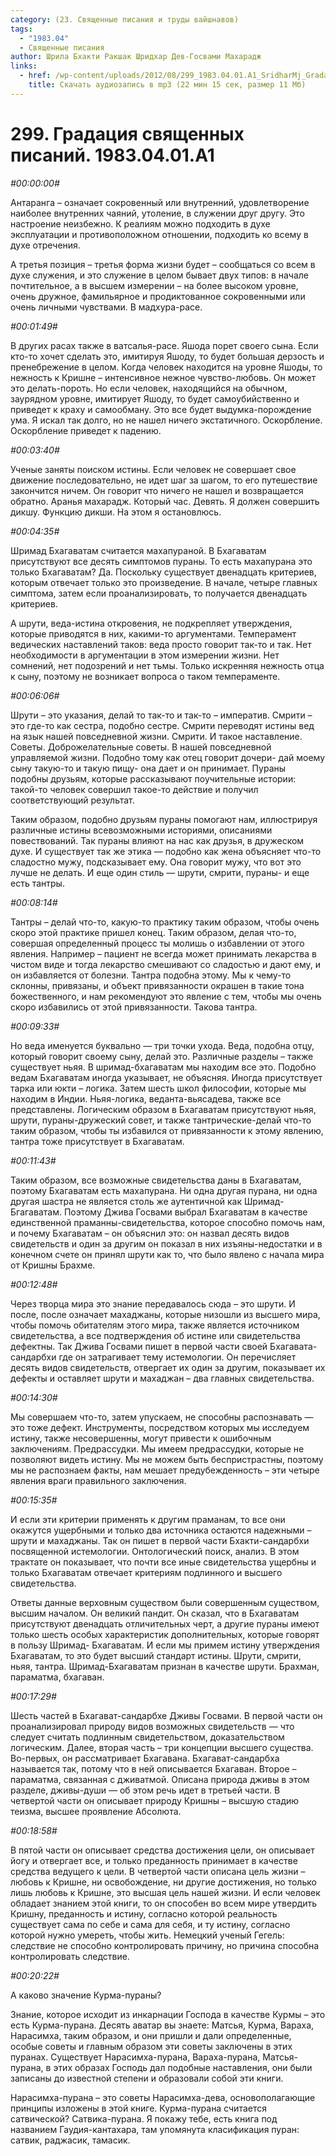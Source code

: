 ```yaml
---
category: (23. Священные писания и труды вайшнавов)
tags:
  - "1983.04"
  - Священные писания
author: Шрила Бхакти Ракшак Шридхар Дев-Госвами Махарадж
links:
  - href: /wp-content/uploads/2012/08/299_1983.04.01.A1_SridharMj_Gradaciya_svyawennyh_pisaniy.mp3
    title: Скачать аудиозапись в mp3 (22 мин 15 сек, размер 11 Мб)
---
```


# 299. Градация священных писаний. 1983.04.01.A1

*#00:00:00#*

Антаранга – означает сокровенный или внутренний, удовлетворение наиболее внутренних чаяний, утоление, в служении друг другу. Это настроение неизбежно. К реалиям можно подходить в духе эксплуатации и противоположном отношении, подходить ко всему в духе отречения.

А третья позиция – третья форма жизни будет – сообщаться со всем в духе служения, и это служение в целом бывает двух типов: в начале почтительное, а в высшем измерении – на более высоком уровне, очень дружное, фамильярное и продиктованное сокровенными или очень личными чувствами. В мадхура-расе.

*#00:01:49#*

В других расах также в ватсалья-расе. Яшода порет своего сына. Если кто-то хочет сделать это, имитируя Яшоду, то будет большая дерзость и пренебрежение в целом. Когда человек находится на уровне Яшоды, то нежность к Кришне – интенсивное нежное чувство-любовь. Он может это делать-пороть. Но если человек, находящийся на обычном, заурядном уровне, имитирует Яшоду, то будет самоубийственно и приведет к краху и самообману. Это все будет выдумка-порождение ума. Я искал так долго, но не нашел ничего экстатичного. Оскорбление. Оскорбление приведет к падению.

*#00:03:40#*

Ученые заняты поиском истины. Если человек не совершает свое движение последовательно, не идет шаг за шагом, то его путешествие закончится ничем. Он говорит что ничего не нашел и возвращается обратно. Аранья махарадж. Который час. Девять. Я должен совершить дикшу. Функцию дикши. На этом я остановлюсь.

*#00:04:35#*

Шримад Бхагаватам считается махапураной. В Бхагаватам присутствуют все десять симптомов пураны. То есть махапурана это только Бхагаватам? Да. Поскольку существует двенадцать критериев, которым отвечает только это произведение. В начале, четыре главных симптома, затем если проанализировать, то получается двенадцать критериев.

А шрути, веда-истина откровения, не подкрепляет утверждения, которые приводятся в них, какими-то аргументами. Темперамент ведических наставлений таков: веда просто говорит так-то и так. Нет необходимости в аргументации в этом измерении жизни. Нет сомнений, нет подозрений и нет тьмы. Только искренняя нежность отца к сыну, поэтому не возникает вопроса о таком темпераменте.

*#00:06:06#*

Шрути – это указания, делай то так-то и так-то – императив. Смрити – это где-то как сестра, подобно сестре. Смрити переводят истины вед на язык нашей повседневной жизни. Смрити. И такое наставление. Советы. Доброжелательные советы. В нашей повседневной управляемой жизни. Подобно тому как отец говорит дочери- дай моему сыну такую-то и такую пищу- она дает и он принимает. Пураны подобны друзьям, которые рассказывают поучительные истории: такой-то человек совершил такое-то действие и получил соответствующий результат.

Таким образом, подобно друзьям пураны помогают нам, иллюстрируя различные истины всевозможными историями, описаниями повествований. Так пураны влияют на нас как друзья, в дружеском духе. И существует так же этика — подобно как жена объясняет что-то сладостно мужу, подсказывает ему. Она говорит мужу, что вот это лучше не делать. И еще один стиль — шрути, смрити, пураны- и еще есть тантры.

*#00:08:14#*

Тантры – делай что-то, какую-то практику таким образом, чтобы очень скоро этой практике пришел конец. Таким образом, делая что-то, совершая определенный процесс ты молишь о избавлении от этого явления. Например – пациент не всегда может принимать лекарства в чистом виде и тогда лекарство смешивают со сладостью и дают ему, и он избавляется от болезни. Тантра подобна этому. Мы к чему-то склонны, привязаны, и объект привязанности окрашен в такие тона божественного, и нам рекомендуют это явление с тем, чтобы мы очень скоро избавились от этой привязанности. Такова тантра.

*#00:09:33#*

Но веда именуется буквально — три точки ухода. Веда, подобна отцу, который говорит своему сыну, делай это. Различные разделы – также существует ньяя. В шримад-бхагаватам мы находим все это. Подобно ведам Бхагаватам иногда указывает, не объясняя. Иногда присутствует тарка или юкти – логика. Затем шесть школ философии, которые мы находим в Индии. Ньяя-логика, веданта-вьясадева, также все представлены. Логическим образом в Бхагаватам присутствуют ньяя, шрути, пураны-дружеский совет, и также тантрические-делай что-то таким образом, чтобы ты избавился от привязанности к этому явлению, тантра тоже присутствует в Бхагаватам.

*#00:11:43#*

Таким образом, все возможные свидетельства даны в Бхагаватам, поэтому Бхагаватам есть махапурана. Ни одна другая пурана, ни одна другая шастра не является столь же аутентичной как Шримад-Бгагаватам. Поэтому Джива Госвами выбрал Бхагаватам в качестве единственной праманны-свидетельства, которое способно помочь нам, и почему Бхагаватам – он объяснил это: он назвал десять видов свидетельств и один за другим он показал в них изъяны-недостатки и в конечном счете он принял шрути как то, что было явлено с начала мира от Кришны Брахме.

*#00:12:48#*

Через творца мира это знание передавалось сюда – это шрути. И после, после означает махаджаны, которые низошли из высшего мира, чтобы помочь обитателям этого мира, также является источником свидетельства, а все подтверждения об истине или свидетельства дефектны. Так Джива Госвами пишет в первой части своей Бхагавата-сандарбхи где он затрагивает тему истемологии. Он перечисляет десять видов свидетельств, отвергает их один за другим, показывает их дефекты и оставляет шрути и махаджан – два главных свидетельства.

*#00:14:30#*

Мы совершаем что-то, затем упускаем, не способны распознавать — это тоже дефект. Инструменты, посредством которых мы исследуем истину, также несовершенны, могут привести к ошибочным заключениям. Предрассудки. Мы имеем предрассудки, которые не позволяют видеть истину. Мы не можем быть беспристрастны, поэтому мы не распознаем факты, нам мешает предубежденность – эти четыре явления враги правильного заключения.

*#00:15:35#*

И если эти критерии применять к другим праманам, то все они окажутся ущербными и только два источника остаются надежными – шрути и махаджаны. Так он пишет в первой части Бхакти-сандарбхи посвященной истемологии. Онтологический поиск, анализ. В этом трактате он показывает, что почти все иные свидетельства ущербны и только Бхагаватам отвечает критериям подлинного и высшего свидетельства.

Ответы данные верховным существом были совершенным существом, высшим началом. Он великий пандит. Он сказал, что в Бхагаватам присутствуют двенадцать отличительных черт, а другие пураны имеют только шесть особых характеристик дополнительных, которые говорят в пользу Шримад- Бхагаватам. И если мы примем истину утверждения Бхагаватам, то это будет высший стандарт истины. Шрути, смрити, ньяя, тантра. Шримад-Бхагаватам признан в качестве шрути. Брахман, параматма, бхагаван.

*#00:17:29#*

Шесть частей в Бхагават-сандарбхе Дживы Госвами. В первой части он проанализировал природу видов возможных свидетельств — что следует считать подлинным свидетельством, доказательством логическим. Далее, вторая часть – три концепции высшего существа. Во-первых, он рассматривает Бхагавана. Бхагават-сандарбха называется так, потому что в ней описывается Бхагаван. Второе – параматма, связанная с дживатмой. Описана природа дживы в этом разделе, дживы-души — об этом речь идет в третьей части. В четвертой части он описывает природу Кришны – высшую стадию теизма, высшее проявление Абсолюта.

*#00:18:58#*

В пятой части он описывает средства достижения цели, он описывает йогу и отвергает все, и только преданность принимает в качестве средства ведущего к цели. В четвертой части описана цель жизни – любовь к Кришне, ни освобождение, ни другие достижения, но только лишь любовь к Кришне, это высшая цель нашей жизни. И если человек обладает знанием этой книги, то он способен во всем мире утвердить Кришну, преданность и истину, согласно которой реальность существует сама по себе и сама для себя, и ту истину, согласно которой нужно умереть, чтобы жить. Немецкий ученый Гегель: следствие не способно контролировать причину, но причина способна контролировать следствие.

*#00:20:22#*

А каково значение Курма-пураны?

Знание, которое исходит из инкарнации Господа в качестве Курмы – это есть Курма-пурана. Десять аватар вы знаете: Матсья, Курма, Вараха, Нарасимха, таким образом, и они пришли и дали определенные, особые советы и главным образом эти советы заключены в этих пуранах. Существует Нарасимха-пурана, Вараха-пурана, Матсья-пурана, в этих образах Господь дал подобные наставления, они были записаны до известной степени и образовали собой эти книги.

Нарасимха-пурана – это советы Нарасимха-дева, основополагающие принципы изложены в этой книге. Курма-пурана считается сатвической? Сатвика-пурана. Я покажу тебе, есть книга под названием Гаудия-кантахара, там упомянута класификация пуран: сатвик, раджасик, тамасик.

